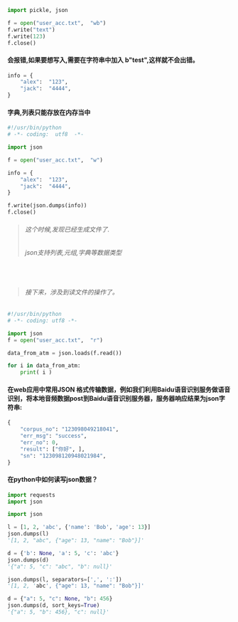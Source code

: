 ```python
import pickle, json

f = open("user_acc.txt",  "wb")
f.write("text")
f.write(123)
f.close()
```

#### 会报错,如果要想写入,需要在字符串中加入 b"test",这样就不会出错。

```python
info = {
    "alex":  "123",
    "jack":  "4444",
}
```

#### 字典,列表只能存放在内存当中

```python
#!/usr/bin/python
# -*- coding:  utf8  -*-

import json

f = open("user_acc.txt",  "w")

info = {
    "alex":  "123",
    "jack":  "4444",
}

f.write(json.dumps(info))
f.close()
```

> ###### 这个时候,发现已经生成文件了.
> ###### json支持列表,元组,字典等数据类型

<br>

> ###### 接下来，涉及到读文件的操作了。

```python
#!/usr/bin/python
# -*- coding: utf8 -*-

import json
f = open("user_acc.txt",  "r")

data_from_atm = json.loads(f.read())

for i in data_from_atm:
    print( i )
```

#### 在web应用中常用JSON 格式传输数据，例如我们利用Baidu语音识别服务做语音识别，将本地音频数据post到Baidu语音识别服务器，服务器响应结果为json字符串:

```python
{
    "corpus_no": "123098049218041",
    "err_msg": "success",
    "err_no": 0,
    "result": ["你好", ],
    "sn": "123098120948021984",
}
```

#### 在python中如何读写json数据？

```python
import requests
import json

import json

l = [1, 2, 'abc', {'name': 'Bob', 'age': 13}]
json.dumps(l)
'[1, 2, "abc", {"age": 13, "name": "Bob"}]'

d = {'b': None, 'a': 5, 'c': 'abc'}
json.dumps(d)
'{"a": 5, "c": "abc", "b": null}'

json.dumps(l, separators=[',', ':'])
'[1, 2, 'abc', {"age": 13, "name": "Bob"}]'

d = {"a": 5, "c": None, "b": 456} 
json.dumps(d, sort_keys=True)
'{"a": 5, "b": 456}, "c": null}'

```


